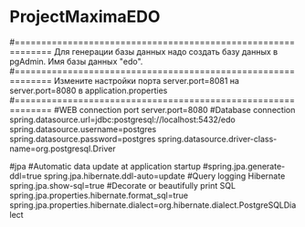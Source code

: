 # ProjectMaximaEDO
#=============================================================
Для генерации базы данных надо создать базу данных в pgAdmin.
Имя базы данных "edo".
#=============================================================
Измените настройки порта server.port=8081 на server.port=8080
в application.properties
#=============================================================
#WEB connection port
server.port=8080
#Database connection
spring.datasource.url=jdbc:postgresql://localhost:5432/edo
spring.datasource.username=postgres
spring.datasource.password=postgres
spring.datasource.driver-class-name=org.postgresql.Driver

#jpa
#Automatic data update at application startup
#spring.jpa.generate-ddl=true
spring.jpa.hibernate.ddl-auto=update
#Query logging Hibernate
spring.jpa.show-sql=true
#Decorate or beautifully print SQL
spring.jpa.properties.hibernate.format_sql=true
spring.jpa.properties.hibernate.dialect=org.hibernate.dialect.PostgreSQLDialect

